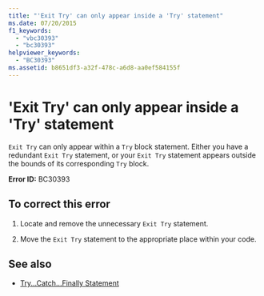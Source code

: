 ```yaml
---
title: "'Exit Try' can only appear inside a 'Try' statement"
ms.date: 07/20/2015
f1_keywords: 
  - "vbc30393"
  - "bc30393"
helpviewer_keywords: 
  - "BC30393"
ms.assetid: b8651df3-a32f-478c-a6d8-aa0ef584155f
---
```

# 'Exit Try' can only appear inside a 'Try' statement
`Exit Try` can only appear within a `Try` block statement. Either you have a redundant `Exit Try` statement, or your `Exit Try` statement appears outside the bounds of its corresponding `Try` block.  
  
 **Error ID:** BC30393  
  
## To correct this error  
  
1.  Locate and remove the unnecessary `Exit Try` statement.  
  
2.  Move the `Exit Try` statement to the appropriate place within your code.  
  
## See also
- [Try...Catch...Finally Statement](../../visual-basic/language-reference/statements/try-catch-finally-statement.md)

